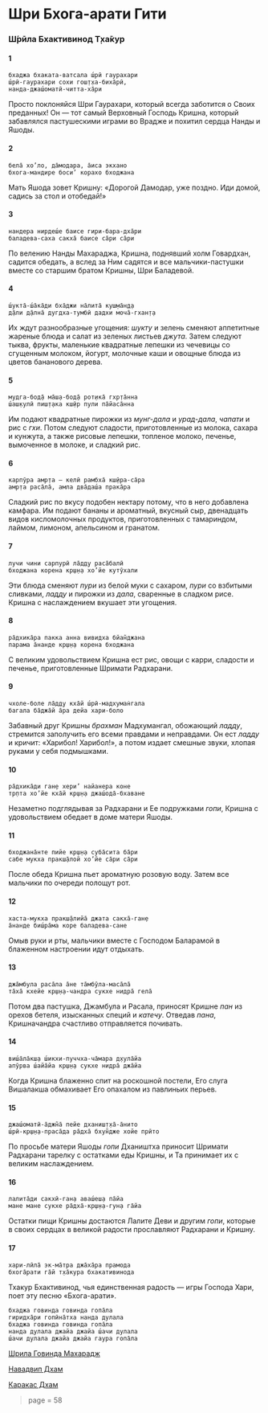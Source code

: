 # Шри Бхога-арати Гити

### Ш́рӣла Бхактивинод Т̣ха̄кур

#### 1

    бхаджа бхаката-ватсала ш́рӣ гаурахари
    ш́рӣ-гаурахари сохи гош̣т̣ха-биха̄рӣ,
    нанда-джаш́оматӣ-читта-ха̄ри

Просто поклоняйся Шри Гаурахари, который всегда заботится о Своих преданных! Он — тот самый Верховный Господь Кришна, который забавлялся пастушескими играми во Врадже и похитил сердца Нанды и Яшоды.

#### 2

    бела̄ хо’ло, да̄модара, а̄иса экхано
    бхога-мандире боси’ корахо бходжана

Мать Яшода зовет Кришну: «Дорогой Дамодар, уже поздно. Иди домой, садись за стол и отобедай!»

#### 3

    нандера нирдеш́е баисе гири-бара-дха̄ри
    баладева-саха сакха̄ баисе са̄ри са̄ри

По велению Нанды Махараджа, Кришна, поднявший холм Говардхан, садится обедать, а вслед за Ним садятся и все мальчики-пастушки вместе со старшим братом Кришны, Шри Баладевой.

#### 4

    ш́укта̄-ш́а̄ка̄ди бха̄джи на̄лита̄ куш̣ма̄н̣д̣а
    д̣а̄ли д̣а̄лна̄ дугдха-тумбӣ дадхи моча̄-гхан̣т̣а

Их ждут разнообразные угощения: *шукту* и зелень сменяют аппетитные жареные блюда и салат из зеленых листьев *джута*. Затем следуют тыква, фрукты, маленькие квадратные лепешки из чечевицы со сгущенным молоком, йогурт, молочные каши и овощные блюда из цветов бананового дерева.

#### 5

    мудга-бод̣а̄ ма̄ш̣а-бод̣а̄ рот̣ика̄ гхр̣та̄нна
    ш́аш̣кулӣ пиш̣т̣ака кш̣ӣр пули па̄йаса̄нна

Им подают квадратные пирожки из *мунг-дала* и *урад-дала*, *чапати* и рис с *гхи*. Потом следуют сладости, приготовленные из молока, сахара и кунжута, а также рисовые лепешки, топленое молоко, печенье, вымоченное в молоке, и сладкий рис.

#### 6

    карпӯра амр̣та — келӣ рамбха̄ кш̣ӣра-са̄ра
    амр̣та раса̄ла̄, амла два̄даш́а прака̄ра

Сладкий рис по вкусу подобен нектару потому, что в него добавлена камфара. Им подают бананы и ароматный, вкусный сыр, двенадцать видов кисломолочных продуктов, приготовленных с тамариндом, лаймом, лимоном, апельсином и гранатом.

#### 7

    лучи чини сарпурӣ ла̄д̣д̣у раса̄балӣ
    бходжана корена кр̣ш̣н̣а хо’йе кутӯхали

Эти блюда сменяют *пури* из белой муки с сахаром, *пури* со взбитыми сливками, *ладду* и пирожки из *дала*, сваренные в сладком рисе. Кришна с наслаждением вкушает эти угощения.

#### 8

    ра̄дхика̄ра пакка анна вивидха бйан̃джана
    парама а̄нанде кр̣ш̣н̣а корена бходжана

С великим удовольствием Кришна ест рис, овощи с карри, сладости и печенье, приготовленные Шримати Радхарани.

#### 9

    чхоле-боле ла̄д̣д̣у кха̄й ш́рӣ-мадхуман̇гала
    багала ба̄джа̄й а̄ра дейа хари-боло

Забавный друг Кришны *брахман* Мадхумангал, обожающий *ладду*, стремится заполучить его всеми правдами и неправдами. Он ест *ладду* и кричит: «Харибол! Харибол!», а потом издает смешные звуки, хлопая руками у себя подмышками.

#### 10

    ра̄дхика̄ди ган̣е хери’ найанера коне
    тр̣пта хо’йе кха̄й кр̣ш̣н̣а джаш́ода̄-бхаване

Незаметно подглядывая за Радхарани и Ее подружками *гопи*, Кришна с удовольствием обедает в доме матери Яшоды.

#### 11

    бходжана̄нте пийе кр̣ш̣н̣а суба̄сита ба̄ри
    сабе мукха пракш̣а̄лой хо’йе са̄ри са̄ри

После обеда Кришна пьет ароматную розовую воду. Затем все мальчики по очереди полощут рот.

#### 12

    хаста-мукха пракш̣а̄лийа̄ джата сакха̄-ган̣е
    а̄нанде биш́ра̄ма коре баладева-сане

Омыв руки и рты, мальчики вместе с Господом Баларамой в блаженном настроении идут отдыхать.

#### 13

    джа̄мбула раса̄ла а̄не та̄мбӯла-маса̄ла̄
    та̄ха̄ кхейе кр̣ш̣н̣а-чандра сукхе нидра̄ гела̄

Потом два пастушка, Джамбула и Расала, приносят Кришне *пан* из орехов бетеля, изысканных специй и *катечу*. Отведав *пана*, Кришначандра счастливо отправляется почивать.

#### 14

    виш́а̄ла̄кш̣а ш́икхи-пуччха-ча̄мара д̣хула̄йа
    апӯрва ш́айа̄йа кр̣ш̣н̣а сукхе нидра̄ джа̄йа

Когда Кришна блаженно спит на роскошной постели, Его слуга Вишалакша обмахивает Его опахалом из павлиньих перьев.

#### 15

    джаш́оматӣ-а̄джн̃а̄ пейе дханиш̣т̣ха̄-а̄нито
    ш́рӣ-кр̣ш̣н̣а-праса̄да ра̄дха̄ бхун̃дже хойе прӣто

По просьбе матери Яшоды *гопи* Дхаништха приносит Шримати Радхарани тарелку с остатками еды Кришны, и Та принимает их с великим наслаждением.

#### 16

    лалита̄ди сакхӣ-ган̣а аваш́еш̣а па̄йа
    мане мане сукхе ра̄дха̄-кр̣ш̣н̣а-гун̣а га̄йа

Остатки пищи Кришны достаются Лалите Деви и другим *гопи*, которые в своих сердцах в великой радости прославляют Радхарани и Кришну.

#### 17

    хари-лӣла̄ эк-ма̄тра джа̄ха̄ра прамода
    бхога̄рати га̄й т̣ха̄кура бхакативинода

Тхакур Бхактивинод, чья единственная радость — игры Господа Хари, поет эту песню «Бхога-арати».

    бхаджа говинда говинда гопа̄ла
    гиридха̄ри гопӣна̄тха нанда дулала
    бхаджа говинда говинда гопа̄ла
    нанда дулала джайа джайа ш́ачи дулала
    ш́ачи дулала джайа джайа гаура гопа̄ла


[Шрила Говинда Махарадж](https://soundcloud.com/bharatimaharaj/govinda-maharaj-sri-bhoga)

[Навадвип Дхам](https://soundcloud.com/bharatimaharaj/navadwip-scsm-bhaja-bhakata)

[Каракас Дхам](https://soundcloud.com/bharatimaharaj/shchsm-karakas-bxadzha-bxakata)


> page = 58